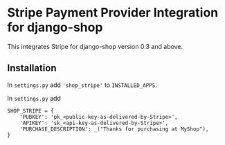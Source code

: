 # Stripe Payment Provider Integration for django-shop

This integrates Stripe for django-shop version 0.3 and above.


## Installation

In ``settings.py`` add ``'shop_stripe'`` to ``INSTALLED_APPS``.

In ``settings.py`` add

```
SHOP_STRIPE = {
    'PUBKEY': 'pk_<public-key-as-delivered-by-Stripe>',
    'APIKEY': 'sk_<api-key-as-delivered-by-Stripe>',
    'PURCHASE_DESCRIPTION': _("Thanks for purchasing at MyShop"),
}
```

